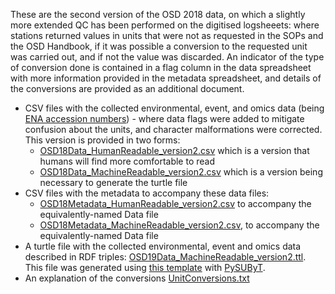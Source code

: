 These are the second version of the OSD 2018 data, on which a slightly more extended QC has been performed on the digitised logsheeets: where stations returned values in units that were not as requested in the SOPs and the OSD Handbook, if it was possible a conversion to the requested unit was carried out, and if not the value was discarded. An indicator of the type of conversion done is contained in a flag column in the data spreadsheet with more information provided in the metadata spreadsheet, and details of the conversions are provided as an additional document.

* CSV files with the collected environmental, event, and omics data (being [ENA accession numbers](https://www.ebi.ac.uk/ena/browser/home)) - where data flags were added to mitigate confusion about the units, and character malformations were corrected. This version is provided in two forms: 
    * [OSD18Data_HumanReadable_version2.csv](https://raw.githubusercontent.com/ocean-sampling-day/OSD2018/main/QualityControlledData/version2/OSD18Data_HumanReadable_version2.csv) which is a version that humans will find more comfortable to read
    * [OSD18Data_MachineReadable_version2.csv](https://raw.githubusercontent.com/ocean-sampling-day/OSD2018/main/QualityControlledData/version2/OSD18Data_MachineReadable_version2.csv) which is a version being necessary to generate the turtle file
* CSV files with the metadata to accompany these data files:
    * [OSD18Metadata_HumanReadable_version2.csv](https://raw.githubusercontent.com/ocean-sampling-day/OSD2018/main/QualityControlledData/version2/OSD18Metadata_HumanReadable_version2.csv) to accompany the equivalently-named Data file
    * [OSD18Metadata_MachineReadable_version2.csv](https://raw.githubusercontent.com/ocean-sampling-day/OSD2018/main/QualityControlledData/version2/OSD18Metadata_MachineReadable_version2.csv), to accompany the equivalently-named Data file
* A turtle file with the collected environmental, event and omics data described in RDF triples: [OSD19Data_MachineReadable_version2.ttl](https://raw.githubusercontent.com/ocean-sampling-day/OSD2018/main/QualityControlledData/version2/OSD18Data_MachineReadable_version2.ttl).  
This file was generated using [this template](https://raw.githubusercontent.com/ocean-sampling-day/OSD2018/main/QualityControlledData/version2/OSD18Data_MachineReadable_version2.ldt) with [PySUByT](https://github.com/vliz-be-opsci/pysubyt).
* An explanation of the conversions [UnitConversions.txt](https://raw.githubusercontent.com/ocean-sampling-day/OSD2018/main/QualityControlledData/version2/UnitConversions.txt)


